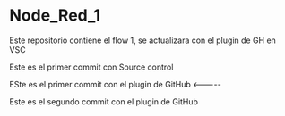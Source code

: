 # Node_Red_1
Este repositorio contiene el flow 1, se actualizara con el plugin de GH en VSC


Este es el primer commit con Source control  

ESte es el primer commit con el plugin de GitHub <-----

Este es el segundo commit con el plugin de GitHub 